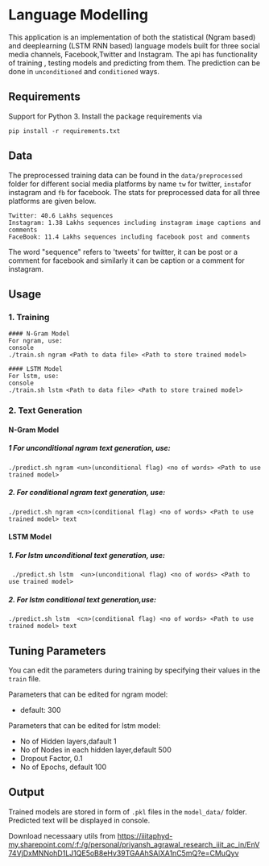 # Language Modelling

This application is an implementation of both the statistical (Ngram based) and deeplearning (LSTM RNN based) language models built for three social media channels, Facebook,Twitter and Instagram. The api has functionality of training , testing models and predicting from them. The prediction can be done in ```unconditioned``` and ```conditioned``` ways.    
 

## Requirements

Support for Python 3. Install the package requirements via
```console
pip install -r requirements.txt
```  
 
## Data
 
The preprocessed training data can be found in the ```data/preprocessed``` folder for different social media platforms by name ```tw``` for twitter, ```insta```for instagram and ```fb``` for facebook. The stats for preprocessed data for all three platforms are given below.
```
Twitter: 40.6 Lakhs sequences
Instagram: 1.38 Lakhs sequences including instagram image captions and comments 
FaceBook: 11.4 Lakhs sequences including facebook post and comments
``` 
The word "sequence" refers to 'tweets' for twitter, it can be post or a comment for facebook and similarly it can be caption or a comment for instagram.
 
## Usage

### 1. Training
```
#### N-Gram Model
For ngram, use:
console
./train.sh ngram <Path to data file> <Path to store trained model>
   
#### LSTM Model
For lstm, use:
console
./train.sh lstm <Path to data file> <Path to store trained model>
```
   
### 2.  Text Generation
   #### N-Gram Model

   ##### 1 For unconditional ngram text generation, use:
   ```console
   ./predict.sh ngram <un>(unconditional flag) <no of words> <Path to use trained model>
   ```

   ##### 2. For conditional ngram text generation, use:
   ```console
   ./predict.sh ngram <cn>(conditional flag) <no of words> <Path to use trained model> text
   ```
   
   #### LSTM Model

   ##### 1. For lstm unconditional text generation, use:
   ```console
    ./predict.sh lstm  <un>(unconditional flag) <no of words> <Path to use trained model>
   ```
   ##### 2. For lstm conditional text generation,use:
   ``` console
   ./predict.sh lstm  <cn>(conditional flag) <no of words> <Path to use trained model> text
   ```

## Tuning Parameters
You can edit the parameters during training by specifying their values in the ```train``` file.

Parameters that can be edited for ngram model:
-  default: 300

Parameters that can be edited for lstm model:
- No of Hidden layers,dafault 1
- No of Nodes in each hidden layer,default 500
- Dropout Factor, 0.1
- No of Epochs, default 100
 

## Output
Trained models are stored in form of ```.pkl``` files in the ```model_data/``` folder.
Predicted text will be displayed in console.         

Download necessaary utils from https://iiitaphyd-my.sharepoint.com/:f:/g/personal/priyansh_agrawal_research_iiit_ac_in/EnV74VjDxMNNohD1LJ1QE5oB8eHv39TGAAhSAIXA1nC5mQ?e=CMuQyv
